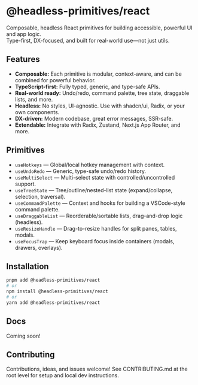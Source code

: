 # @headless-primitives/react

Composable, headless React primitives for building accessible, powerful UI and app logic.  
Type-first, DX-focused, and built for real-world use—not just utils.

## Features

- **Composable:** Each primitive is modular, context-aware, and can be combined for powerful behavior.
- **TypeScript-first:** Fully typed, generic, and type-safe APIs.
- **Real-world ready:** Undo/redo, command palette, tree state, draggable lists, and more.
- **Headless:** No styles, UI-agnostic. Use with shadcn/ui, Radix, or your own components.
- **DX-driven:** Modern codebase, great error messages, SSR-safe.
- **Extendable:** Integrate with Radix, Zustand, Next.js App Router, and more.

## Primitives

- `useHotkeys` — Global/local hotkey management with context.
- `useUndoRedo` — Generic, type-safe undo/redo history.
- `useMultiSelect` — Multi-select state with controlled/uncontrolled support.
- `useTreeState` — Tree/outline/nested-list state (expand/collapse, selection, traversal).
- `useCommandPalette` — Context and hooks for building a VSCode-style command palette.
- `useDraggableList` — Reorderable/sortable lists, drag-and-drop logic (headless).
- `useResizeHandle` — Drag-to-resize handles for split panes, tables, modals.
- `useFocusTrap` — Keep keyboard focus inside containers (modals, drawers, overlays).

## Installation

```bash
pnpm add @headless-primitives/react
# or
npm install @headless-primitives/react
# or
yarn add @headless-primitives/react
```

## Docs

Coming soon!

## Contributing

Contributions, ideas, and issues welcome!
See CONTRIBUTING.md at the root level for setup and local dev instructions.